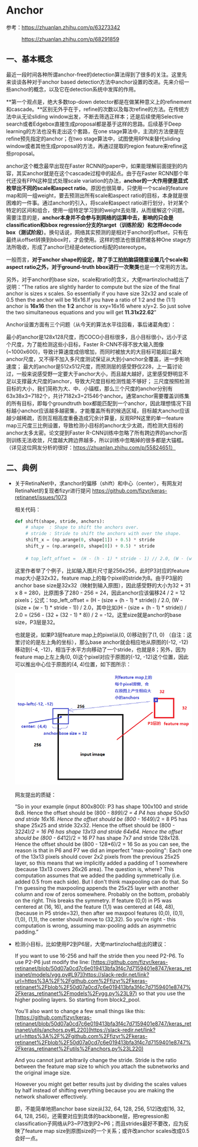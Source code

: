 # **Anchor**

参考：https://zhuanlan.zhihu.com/p/63273342

&emsp;&emsp;&emsp;https://zhuanlan.zhihu.com/p/68291859



## 一、基本概念

最近一段时间各种所谓anchor-free的detection算法得到了很多的关注。这里先来谈谈各种对于anchor based detection方法中anchor设置的改进。先来介绍一些anchor的概念，以及它在detection系统中发挥的作用。

**第一个观点是，绝大多数top-down detector都是在做某种意义上的refinement和cascade。**区别无外乎在于，refine的次数以及每次refine的方法。在传统方法中从无论sliding window出发，不断去筛选正样本；还是后续使用Selective search或者Edgebox直接生成proposal都是基于这样的思路。后续基于Deep learning的方法也没有走出这个套路，在one stage算法中，主流的方法便是在refine预先指定的anchor；在two stage算法中，试图使用RPN来替代sliding window或者其他生成proposal的方法，再通过提取的region feature来refine这些proposal。

anchor这个概念最早出现在Faster RCNN的paper中，如果能理解前面提到的内容，其实anchor就是在这个cascade过程中的起点。由于在Faster RCNN那个年代还没有FPN这种显式处理scale variation的办法，**anchor的一大作用便是显式枚举出不同的scale和aspect ratio**。原因也很简单，只使用一个scale的feature map和同一组weight，要去预测出所有scale和aspect ratio的目标，本身就是很困难的一件事。通过anchor的引入，将scale和aspect ratio进行划分，针对某个特定的区间和组合，使用一组特定学习到的weight去处理，从而缓解这个问题。需要注意的是，**anchor本身并不会参与到网络的运算中去，影响的只会是classification和bbox regression分支的target（训练阶段）和怎样decode box（测试阶段）**。换句话说，网络其实预测的是相对于anchor的offset，只有在最终从offset转换到bbox时，才会使用。这样的想法也很自然被各种One stage方法所吸收，形成了anchor已经是detection标配的stereotype。

一般而言，**对于anchor shape的设定，除了手工拍拍脑袋随意设置几个scale和aspect ratio之外，对于ground-truth bbox进行一次聚类**也是一个常用的方法。

另外，对于anchor的base size，scale和ratio的含义，大佬martinzlocha给出了说明：“The ratios are slightly harder to compute but the size of the final anchor is sizes x scales. So essentially if you have size 32x32 and scale of 0.5 then the anchor will be 16x16.If you have a ratio of 1:2 and the (1:1) anchor is **16x16** then the **1:2** anchor is xxy=16x16 where x/y=2. So just solve the two simultaneous equations and you will get **11.31x22.62**”

Anchor设置方面有三个问题（从今天的算法水平往回看，事后诸葛角度）：

最小的anchor是128x128尺度，而COCO小目标很多，且小目标很小，远小于这个尺度，为了能检测这些小目标，Faster R-CNN不得不放大输入图像(~1000x600)，导致计算速度成倍增加，而同时被放大的大目标可能超过最大anchor尺度，又不得不加入多尺度测试保证从大到小anchor全覆盖，进一步影响速度；
最大的anchor是512x512尺度，而预测层的感受野仅228，上一篇讨论过，一般来说感受野一定要大于anchor大小，而且越大越好，这里感受野明显不足以支撑最大尺度的anchor，导致大尺度目标检测性能不够好；
三尺度按照检测目标的大小，我们简称为大、中、小锚框，那么三个尺度的anchor分别有63x38x3=7182个，共计7182x3=21546个anchor。通常anchor需要覆盖训练集的所有目标，即每个groundtruth box都能匹配到一个anchor，因此理想情况下目标越小anchor应该越多越密集，才能覆盖所有的候选区域，目标越大anchor应该越少越稀疏，否则互相高度重叠造成冗余计算量，反观RPN这里的单一feature map三尺度三比例设置，导致检测小目标的anchor太少太疏，而检测大目标的anchor太多太密。论文提到Faster R-CNN训练中忽略了所有跨边界的anchor否则训练无法收敛，尺度越大跨边界越多，所以训练中忽略掉的很多都是大锚框。
（详见这位网友分析的很好：https://zhuanlan.zhihu.com/p/55824651）

## 二、典例

- 关于RetinaNet中，求anchor的偏移（shift）和中心（center），有网友对RetinaNet的复现者fizyr进行提问 https://github.com/fizyr/keras-retinanet/issues/1073

  相关代码：

  ```python
  def shift(shape, stride, anchors):
      # shape  : Shape to shift the anchors over.
      # stride : Stride to shift the anchors with over the shape.
      shift_x = (np.arange(0, shape[1]) + 0.5) * stride
      shift_y = (np.arange(0, shape[0]) + 0.5) * stride
      
      # top_left_offset =  (H - (h - 1) * stride - 1) // 2.0, (W - (w - 1) * stride - 1) // 2.0
  ```

  这里作者举了个例子，比如输入图片尺寸是256x256，此时P3对应的feature map大小是32x32，feature map上的每个pixel的stride为8。由于P3层的anchor base size是32x32（映射到输入原图），因此感受野的大小为32 + 31 x 8 = 280，比原图多了280 - 256 = 24，因此anchor应该偏移24 / 2 = 12 pixels；公式：top_left_offset =  (H - (size + (h - 1) * stride)) / 2.0, (W - (size + (w - 1) * stride - 1)) / 2.0，其中比如(H - (size + (h - 1) * stride)) / 2.0 = (256 - (32 + (32 - 1) * 8)) / 2 = -12。这里size就是anchor的base size，P3层是32。

  也就是说，如果P3层feature map上的pixel从(0, 0)移动到了(1, 0) （自注：这里讨论的是左上角的坐标），那么base anchor就会相应地从原图的(-12, -12)移动到(-4, -12)，相当于水平方向移动了一个stride，也就是8；另外，因为feature map上左上角(0, 0)这个pixel对应于原图的(-12, -12)这个位置，因此可以推出中心位于原图的(4, 4)位置，如下图所示：

  ![这里随便写文字](https://github.com/clw5180/CV_Paper/blob/master/res/Anchor/1.png)

  

  网友提出的质疑：

  “So in your example (input 800x800):
  P3 has shape 100x100 and stride 8x8. Hence the offset should be (800 -
  8*99)/2 = 4
  P4 has shape 50x50 and stride 16x16. Hence the offset should be (800 -
  16*49)/2 = 8
  P5 has shape 25x25 and stride 32x32.  Hence the offset should be (800 -
  32*24)/2 = 16
  P6 has shape 13x13 and stride 64x64.  Hence the offset should be (800 -
  64*12)/2 = 16
  P7 has shape 7x7 and stride 128x128.  Hence the offset should be (800 -
  128*6)/2 = 16
  So as you can see, the reason is that in P6 and P7 we did an imperfect
  "max-pooling":
  Each one of the 13x13 pixels should cover 2x2 pixels from the previous
  25x25 layer, so this means that we implicitly added a padding of 1
  somewhere (because 13x13 covers 26x26 area).
  The question is, where?  This computation assumes that we added the padding
  symmetrically (i.e. added 0.5 from each side).
  But I don't think maxpooling can do that.
  So I'm guessing the maxpooling appends the 25x25 layer with another column
  and row of zeros somewhere. Probably on the bottom, probably on the right.
  This breaks the symmetry.
  If feature (0,0) in P5 was centered at (16, 16), and the feature (1,1) was
  centered at (48, 48), (because in P5 stride=32), then after we maxpool
  features (0,0), (0,1), (1,0), (1,1), the center should move to (32,32).
  So you're right - this computation is wrong, assuming max-pooling adds an
  asymmetric padding.”



- 检测小目标，比如使用P2到P6层，大佬martinzlocha给出的建议：

  If you want to use 16-256 and half the stride then you need P2-P6. To use P2-P6 just modify the line: [https://github.com/fizyr/keras-retinanet/blob/50d07a0cd7c6e019413bfa3f4c7d7159401e8747/keras_retinanet/models/vgg.py#L97](https://slack-redir.net/link?url=https%3A%2F%2Fgithub.com%2Ffizyr%2Fkeras-retinanet%2Fblob%2F50d07a0cd7c6e019413bfa3f4c7d7159401e8747%2Fkeras_retinanet%2Fmodels%2Fvgg.py%23L97) so that you use the higher pooling layers. So starting from block2_pool.

  You'll also want to change a few small things like this: [https://github.com/fizyr/keras-retinanet/blob/50d07a0cd7c6e019413bfa3f4c7d7159401e8747/keras_retinanet/utils/anchors.py#L220](https://slack-redir.net/link?url=https%3A%2F%2Fgithub.com%2Ffizyr%2Fkeras-retinanet%2Fblob%2F50d07a0cd7c6e019413bfa3f4c7d7159401e8747%2Fkeras_retinanet%2Futils%2Fanchors.py%23L220)

  And you cannot just arbitrarily change the stride. Stride is the ratio between the feature map size to which you attach the subnetworks and the original image size.

  However you might get better results just by dividing the scales values by half instead of shifting everything because you are making the network shallower effectively.

  即，不能简单地把anchor base size从[32, 64, 128, 256, 512]改成[16, 32, 64, 128, 256]，还需要对应到具体的backbone层，把regression和classification子网络从P3~P7改到P2~P6；而且strides最好不要改，应为反映了feature map size到原图size的一个关系；或许改anchor scales改成0.5会好一点。

